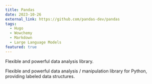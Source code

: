 ```yaml
---
title: Pandas
date: 2023-10-26
external_link: https://github.com/pandas-dev/pandas
tags:
  - Hugo
  - Wowchemy
  - Markdown
  - Large Language Models
featured: true
---
```


Flexible and powerful data analysis library.

Flexible and powerful data analysis / manipulation library for Python, providing labeled data structures.

<!--more-->
